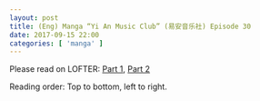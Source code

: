 ```yaml
---
layout: post
title: (Eng) Manga “Yi An Music Club” (易安音乐社) Episode 30
date: 2017-09-15 22:00
categories: [ 'manga' ]
---
```


Please read on LOFTER: [Part 1](http://quadrifolium.lofter.com/post/1d4edd3a_1126fae5), [Part 2](http://quadrifolium.lofter.com/post/1d4edd3a_1126fae9)

Reading order: Top to bottom, left to right.
